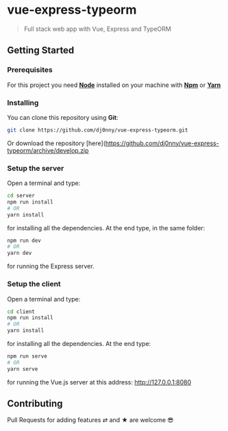 # vue-express-typeorm

> Full stack web app with Vue, Express and TypeORM

## Getting Started

### Prerequisites

For this project you need [__Node__](https://nodejs.org/en/) installed on your machine with [__Npm__](https://www.npmjs.com/) or [__Yarn__](https://yarnpkg.com)

### Installing

You can clone this repository using __Git__:
```bash
git clone https://github.com/dj0nny/vue-express-typeorm.git
```

Or download the repository [here](https://github.com/dj0nny/vue-express-typeorm/archive/develop.zip

### Setup the server

Open a terminal and type:
```bash
cd server
npm run install 
# OR
yarn install
```

for installing all the dependencies. At the end type, in the same folder:
```bash
npm run dev
# OR
yarn dev
```
for running the Express server.

### Setup the client

Open a terminal and type:
```bash
cd client
npm run install 
# OR
yarn install
```

for installing all the dependencies. At the end type:
```bash
npm run serve
# OR
yarn serve
```
for running the Vue.js server at this address: http://127.0.0.1:8080

## Contributing

Pull Requests for adding features ⇄ and ★ are welcome 😎